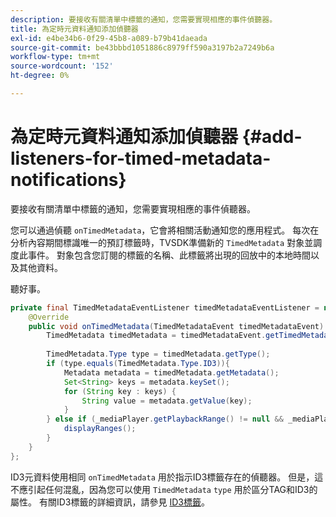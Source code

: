 ```yaml
---
description: 要接收有關清單中標籤的通知，您需要實現相應的事件偵聽器。
title: 為定時元資料通知添加偵聽器
exl-id: e4be34b6-0f29-45b8-a089-b79b41daeada
source-git-commit: be43bbbd1051886c8979ff590a3197b2a7249b6a
workflow-type: tm+mt
source-wordcount: '152'
ht-degree: 0%

---
```


# 為定時元資料通知添加偵聽器 {#add-listeners-for-timed-metadata-notifications}

要接收有關清單中標籤的通知，您需要實現相應的事件偵聽器。

您可以通過偵聽 `onTimedMetadata`，它會將相關活動通知您的應用程式。 每次在分析內容期間標識唯一的預訂標籤時，TVSDK準備新的 `TimedMetadata` 對象並調度此事件。 對象包含您訂閱的標籤的名稱、此標籤將出現的回放中的本地時間以及其他資料。

聽好事。

```java
private final TimedMetadataEventListener timedMetadataEventListener = new TimedMetadataEventListener() { 
    @Override 
    public void onTimedMetadata(TimedMetadataEvent timedMetadataEvent) { 
        TimedMetadata timedMetadata = timedMetadataEvent.getTimedMetadata(); 
 
        TimedMetadata.Type type = timedMetadata.getType(); 
        if (type.equals(TimedMetadata.Type.ID3)){ 
            Metadata metadata = timedMetadata.getMetadata(); 
            Set<String> keys = metadata.keySet(); 
            for (String key : keys) { 
                String value = metadata.getValue(key); 
            } 
        } else if (_mediaPlayer.getPlaybackRange() != null && _mediaPlayer.getPlaybackRange().getDuration() > 0) { 
            displayRanges(); 
        } 
    } 
}; 
```

ID3元資料使用相同 `onTimedMetadata` 用於指示ID3標籤存在的偵聽器。 但是，這不應引起任何混亂，因為您可以使用 `TimedMetadata` `type` 用於區分TAG和ID3的屬性。 有關ID3標籤的詳細資訊，請參見 [ID3標籤](../../../../tvsdk-3x-android-prog/android-3x-content-playback-options-android2/android-3x-id3-metadata-retrieve.md)。
